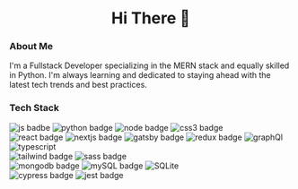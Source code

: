 <h1 align="center">Hi There 👋</h1>

<h3>About Me</h3>
<p>I'm a Fullstack Developer specializing in the MERN stack and equally skilled in Python. I'm always learning and dedicated to staying ahead with the latest tech trends and best practices.</p>

<h3>Tech Stack</h3>
<div>
  <img src="https://img.shields.io/badge/javascript-%23323330.svg?style=for-the-badge&logo=javascript&logoColor=%23F7DF1E" alt="js badbe" />
  <img src="https://img.shields.io/badge/python-3670A0?style=for-the-badge&logo=python&logoColor=ffdd54" alt="python badge" />
  <img src="https://img.shields.io/badge/node.js-6DA55F?style=for-the-badge&logo=node.js&logoColor=white" alt="node badge" />
  <img src="https://img.shields.io/badge/css3-%231572B6.svg?style=for-the-badge&logo=css3&logoColor=white" alt="css3 badge" />
  <br>

  <img src="https://img.shields.io/badge/react-%2320232a.svg?style=for-the-badge&logo=react&logoColor=%2361DAFB" alt="react badge" />
  <img src="https://img.shields.io/badge/Next-black?style=for-the-badge&logo=next.js&logoColor=white" alt="nextjs badge" />
  <img src="https://img.shields.io/badge/Gatsby-%23663399.svg?style=for-the-badge&logo=gatsby&logoColor=white" alt="gatsby badge" />
  <img src="https://img.shields.io/badge/redux-%23593d88.svg?style=for-the-badge&logo=redux&logoColor=white" alt="redux badge" />
  <img src="https://img.shields.io/badge/-ApolloGraphQL-311C87?style=for-the-badge&logo=apollo-graphql" alt="graphQl" />
  <img src="https://img.shields.io/badge/typescript-%23007ACC.svg?style=for-the-badge&logo=typescript&logoColor=white" alt="typescript" />
  <br>

  <img src="https://img.shields.io/badge/tailwindcss-%2338B2AC.svg?style=for-the-badge&logo=tailwind-css&logoColor=white" alt="tailwind badge" />
  <img src="https://img.shields.io/badge/SASS-hotpink.svg?style=for-the-badge&logo=SASS&logoColor=white" alt="sass badge" />
  <br>

  <img src="https://img.shields.io/badge/MongoDB-%234ea94b.svg?style=for-the-badge&logo=mongodb&logoColor=white" alt="mongodb badge" />
  <img src="https://img.shields.io/badge/mysql-%2300f.svg?style=for-the-badge&logo=mysql&logoColor=white" alt="mySQL badge" />
  <img src="https://img.shields.io/badge/sqlite-%2307405e.svg?style=for-the-badge&logo=sqlite&logoColor=white" alt="SQLite" />
  <img src="" alt="" />
  <br>

  <img src="https://img.shields.io/badge/-cypress-%23E5E5E5?style=for-the-badge&logo=cypress&logoColor=058a5e" alt="cypress badge" />
  <img src="https://img.shields.io/badge/-jest-%23C21325?style=for-the-badge&logo=jest&logoColor=white" alt="jest badge" />
  <img src="" alt="" />
</div>
